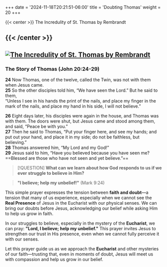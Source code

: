 +++
date = '2024-11-18T20:21:51-06:00'
title = 'Doubting Thomas'
weight = 20
+++

{{< center >}}
The Incredulity of St. Thomas by Rembrandt

{{< /center >}}
---
[![The Incredulity of St. Thomas by Rembrandt](/images/The-Incredulity-of-St-Thomas-Rembrandt.jpg)](/images/The-Incredulity-of-St-Thomas-Rembrandt.jpg)
---
### The Story of Thomas (John 20:24-29)

**24** Now Thomas, one of the twelve, called the Twin, was not with them when Jesus came.  
**25** So the other disciples told him, “We have seen the Lord.” But he said to them,  
“Unless I see in his hands the print of the nails, and place my finger in the mark of the nails, and place my hand in his side, I will not believe.”

**26** Eight days later, his disciples were again in the house, and Thomas was with them. The doors were shut, but Jesus came and stood among them, and said, “Peace be with you.”  
**27** Then he said to Thomas, “Put your finger here, and see my hands; and put out your hand, and place it in my side; do not be faithless, but believing.”  
**28** Thomas answered him, “My Lord and my God!”  
**29** Jesus said to him, “Have you believed because you have seen me? ==Blessed are those who have not seen and yet believe.”==

> [!QUESTION]
> **What can we learn about how God responds to us if we ever struggle to believe in Him?**


> **"I believe; help my unbelief!"** (Mark 9:24)

This simple prayer expresses the tension between **faith and doubt**—a tension that many of us experience, especially when we cannot see the **Real Presence** of Jesus in the Eucharist with our physical senses. We can bring our doubts before Jesus, acknowledging our belief while asking Him to help us grow in faith.

In our struggles to believe, especially in the mystery of the **Eucharist**, we can pray: **"Lord, I believe; help my unbelief."** This prayer invites Jesus to strengthen our trust in His presence, even when we cannot fully perceive it with our senses.

Let this prayer guide us as we approach the **Eucharist** and other mysteries of our faith—trusting that, even in moments of doubt, Jesus will meet us with compassion and help us grow in our belief.


